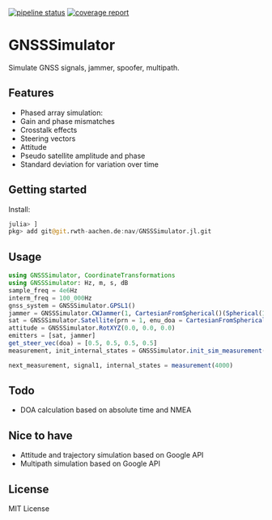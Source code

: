 [![pipeline status](https://git.rwth-aachen.de/nav/GNSSSimulator.jl/badges/master/pipeline.svg)](https://git.rwth-aachen.de/nav/GNSSSimulator.jl/commits/master)
[![coverage report](https://git.rwth-aachen.de/nav/GNSSSimulator.jl/badges/master/coverage.svg)](https://git.rwth-aachen.de/nav/GNSSSimulator.jl/commits/master)
# GNSSSimulator
Simulate GNSS signals, jammer, spoofer, multipath.

## Features

 * Phased array simulation:
  * Gain and phase mismatches
  * Crosstalk effects
  * Steering vectors
  * Attitude
 * Pseudo satellite amplitude and phase
 * Standard deviation for variation over time

## Getting started

Install:
```julia
julia> ]
pkg> add git@git.rwth-aachen.de:nav/GNSSSimulator.jl.git
```

## Usage

```julia
using GNSSSimulator, CoordinateTransformations
using GNSSSimulator: Hz, m, s, dB
sample_freq = 4e6Hz
interm_freq = 100_000Hz
gnss_system = GNSSSimulator.GPSL1()
jammer = GNSSSimulator.CWJammer(1, CartesianFromSpherical()(Spherical(1.0, 0.0, 0.0)), 0.0m / 1.0s, 20.0dB, true)
sat = GNSSSimulator.Satellite(prn = 1, enu_doa = CartesianFromSpherical()(Spherical(1.0, 0.0, 0.0)))
attitude = GNSSSimulator.RotXYZ(0.0, 0.0, 0.0)
emitters = [sat, jammer]
get_steer_vec(doa) = [0.5, 0.5, 0.5, 0.5]
measurement, init_internal_states = GNSSSimulator.init_sim_measurement(emitters, gnss_system, attitude, get_steer_vec, sample_freq, interm_freq, false)

next_measurement, signal1, internal_states = measurement(4000)
```

## Todo

* DOA calculation based on absolute time and NMEA

## Nice to have

* Attitude and trajectory simulation based on Google API
* Multipath simulation based on Google API

## License

MIT License
